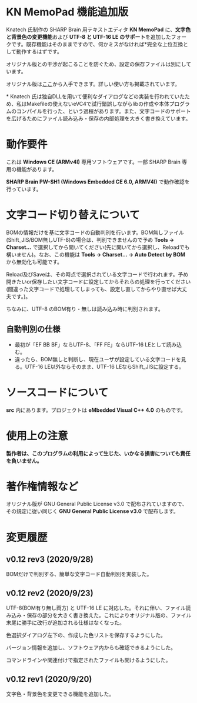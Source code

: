 # KN MemoPad 機能追加版
Knatech 氏制作の SHARP Brain 用テキストエディタ **KN MemoPad** に、**文字色と背景色の変更機能**および **UTF-8 と UTF-16 LE のサポート**を追加したフォークです。既存機能はそのままですので、何かミスがなければ\*完全な上位互換として動作するはずです。

オリジナル版との干渉が起こることを防ぐため、設定の保存ファイルは別にしています。

オリジナル版は[ここ](https://bitbucket.org/knatech/brain-tools/src/master/)から入手できます。詳しい使い方も掲載されています。

\* Knatech 氏は独自DLLを用いて便利なダイアログなどの実装を行われていたため、私はMakefileの使えないeVC4で試行錯誤しながらlibの作成や本体プログラムのコンパイルを行った、という過程があります。また、文字コードのサポートを広げるためにファイル読み込み・保存の内部処理を大きく書き換えています。

# 動作要件
これは **Windows CE (ARMv4I)** 専用ソフトウェアです。一部 SHARP Brain 専用の機能があります。

**SHARP Brain PW-SH1 (Windows Embedded CE 6.0, ARMV4I)** で動作確認を行っています。

# 文字コード切り替えについて
BOMの情報だけを基に文字コードの自動判別を行います。BOM無しファイル(Shift_JIS/BOM無しUTF-8)の場合は、判別できませんので予め **Tools -> Charset...** で選択してから開いてください(先に開いてから選択し、Reloadでも構いません)。なお、この機能は **Tools -> Charset... -> Auto Detect by BOM** から無効化も可能です。

Reload及びSaveは、その時点で選択されている文字コードで行われます。予め開きたいor保存したい文字コードに設定してからそれらの処理を行ってください(間違った文字コードで処理してしまっても、設定し直してからやり直せば大丈夫です。)。

ちなみに、UTF-8 のBOM有り・無しは読み込み時に判別されます。

## 自動判別の仕様
- 最初が「EF BB BF」ならUTF-8、「FF FE」ならUTF-16 LEとして読み込む。
- 違ったら、BOM無しと判断し、現在ユーザが設定している文字コードを見る。UTF-16 LE以外ならそのまま、UTF-16 LEならShift_JISに設定する。

# ソースコードについて
**src** 内にあります。プロジェクトは **eMbedded Visual C++ 4.0** のものです。

# 使用上の注意
**製作者は、このプログラムの利用によって生じた、いかなる損害についても責任を負いません。**

# 著作権情報など
オリジナル版が GNU General Public License v3.0 で配布されていますので、その規定に従い同じく **GNU General Public License v3.0** で配布します。

# 変更履歴
## v0.12 rev3 (2020/9/28)
BOMだけで判別する、簡単な文字コード自動判別を実装した。

## v0.12 rev2 (2020/9/23)
UTF-8(BOM有り無し両方) と UTF-16 LE に対応した。それに伴い、ファイル読み込み・保存の部分を大きく書き換えた。これによりオリジナル版の、ファイル末尾に勝手に改行が追加される仕様はなくなった。

色選択ダイアログ左下の、作成した色リストを保存するようにした。

バージョン情報を追加し、ソフトウェア内からも確認できるようにした。

コマンドラインや関連付けで指定されたファイルも開けるようにした。

## v0.12 rev1 (2020/9/20)
文字色・背景色を変更できる機能を追加した。